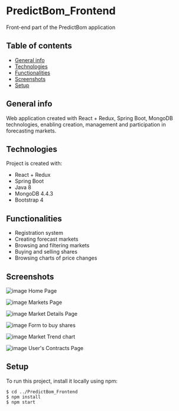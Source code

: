 # PredictBom_Frontend
Front-end part of the PredictBom application

## Table of contents
* [General info](#general-info)
* [Technologies](#technologies)
* [Functionalities](#functionalities)
* [Screenshots](#screenshots)
* [Setup](#setup)

## General info
Web application created with React + Redux, Spring Boot, MongoDB technologies, enabling creation, management and participation in forecasting markets.

	
## Technologies
Project is created with:
* React + Redux
* Spring Boot
* Java 8
* MongoDB 4.4.3
* Bootstrap 4 

## Functionalities
* Registration system
* Creating forecast markets
* Browsing and filtering markets
* Buying and selling shares
* Browsing charts of price changes

## Screenshots
![image](https://user-images.githubusercontent.com/47774969/108199153-e03c4000-711c-11eb-8db3-21054508c3e6.png)
Home Page

![image](https://user-images.githubusercontent.com/47774969/108200401-b8e67280-711e-11eb-8638-5048a96bcc3d.png)
Markets Page

![image](https://user-images.githubusercontent.com/47774969/108200510-dc112200-711e-11eb-9660-dc4ca6abc8ce.png)
Market Details Page

![image](https://user-images.githubusercontent.com/47774969/108200911-68234980-711f-11eb-981a-76ae58221858.png)
Form to buy shares

![image](https://user-images.githubusercontent.com/47774969/108200981-7ffacd80-711f-11eb-9db1-dc696a574f46.png)
Market Trend chart

![image](https://user-images.githubusercontent.com/47774969/108201126-b0426c00-711f-11eb-880a-fccfac0e1090.png)
User's Contracts Page

## Setup
To run this project, install it locally using npm:

```
$ cd ../PredictBom_Frontend
$ npm install
$ npm start
```


